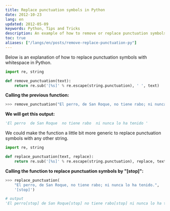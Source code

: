 ```yaml
---
title: Replace punctuation symbols in Python
date: 2012-10-23
lang: en
updated: 2012-05-09
keywords: Python, Tips and Tricks
description: An example of how to remove or replace punctuation symbols of a Python string
toc: true
aliases: ["/langs/en/posts/remove-replace-punctuation-py"]
---
```


Below is an explanation of how to replace punctuation symbols with whitespace in Python.

```python
import re, string

def remove_punctuation(text):
    return re.sub('[%s]' % re.escape(string.punctuation), ' ', text)
```

**Calling the previous function:**

```python
>>> remove_punctuation("El perro, de San Roque, no tiene rabo; ni nunca lo ha tenido.")
```

**We will get this output:**

```python
'El perro  de San Roque  no tiene rabo  ni nunca lo ha tenido '
```

We could make the function a little bit more generic to replace punctuation symbols with any other string.

```python
import re, string

def replace_punctuation(text, replace):
    return re.sub('[%s]' % re.escape(string.punctuation), replace, text)
```

**Calling the function to replace punctuation symbols by "[stop]":**

```python
>>> replace_punctuation(
    "El perro, de San Roque, no tiene rabo; ni nunca lo ha tenido.",
    '[stop]')

# output
'El perro[stop] de San Roque[stop] no tiene rabo[stop] ni nunca lo ha tenido[stop]'
```
